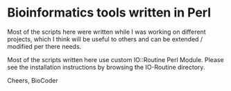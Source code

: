 Bioinformatics tools written in Perl
====================================

Most of the scripts here were written while I was working on different projects, which I think will be useful to others and can be extended / modified per there needs.

Most of the scripts written here use custom IO::Routine Perl Module. Please see the installation instructions by browsing the IO-Routine directory.

Cheers,
BioCoder